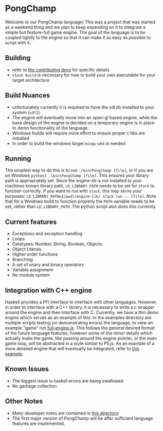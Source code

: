 # PongChamp

Welcome to our PongChamp language! This was a project that was started as a weekend thing and we plan to keep expanding on it to integrate a simple but feature-full game engine. The goal of the language is to be coupled tightly to the engine so that it can make it as easy as possible to script with it.

## Building
* refer to [the contributing docs](CONTRIBUTING.md) for specific details
* `stack build` is necessary for now to build your own executable for your target architecture

## Build Nuances
* unfortunately currently it is required to have the sdl lib installed to your system (`sdl2`)
* The engine will eventually move into an open-gl based engine, while the base design of the engine is decided on a temporary engine is in place to demo functionality of the language.
* Windows builds will require more effort to ensure proper c libs are installed
* In order to build the windows target `mingw-w64` is needed

## Running
The simplest way to do this is to run `./bin/PongChamp [file]`, or if you are on Windows `python3 .\bin\PongChamp [file]`. This ensures your library path is appropriately set. Since the engine-lib is not installed to your machines known library path, `LD_LIBRARY_PATH` needs to be set for `stack` to function correctly. If you want to run with `stack`, this may serve your purposes: `LD_LIBRARY_PATH=$(pwd)/engine-lib/ stack run -- [file]`. Note that for a Windows build to function properly the `PATH` variable needs to be set, rather than `LD_LIBRARY_PATH`. The python script also does this currently.

## Current features
* Exceptions and exception handling
* Loops
* Datatypes: Number, String, Boolean, Objects
* Object Literals
* Higher order functions
* Branching
* A set of unary and binary operators
* Variable assignment
* No module system

## Integration with C++ engine
Haskell provides a FFI interface to interface with other languages. However, in order to interface with a C++ library, it is necessary to write a c wrapper around the engine and then interface with C. Currently, we have a thin demo engine which serves as an example of this. In the examples directory are multiple scripts testing (or demonstrating errors) the language, to view an example "game" run [full-engine.js](examples/full-engine.js). This follows the general desired format of the future language features, however some of the minor details which actually make the game, like passing around the engine pointer, or the main game loop, will be abstracted in a style similar to P5.js. As an example of a more detailed engine that will eventually be integrated, refer to [this example](https://ryanrio.github.io/game-engines-docs/Assignment2_Docs/index.html).

## Known Issues
* The biggest issue is haskell errors are being swallowed
* No garbage collection

## Other Notes
* Many developer notes are contained in [this directory](notes/).
* The first major version of PongChamp will be after sufficient language features are implemented.
